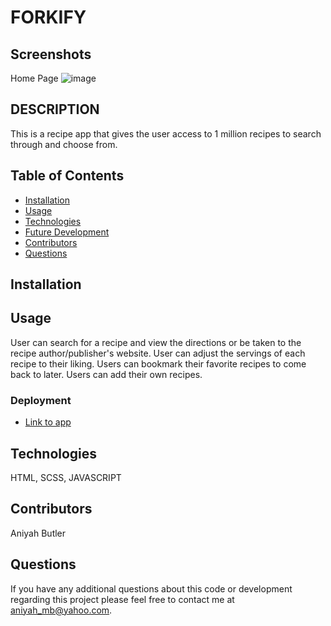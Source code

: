 # FORKIFY
## Screenshots

Home Page
![image](https://user-images.githubusercontent.com/96402809/195167139-a4ad7e5c-7cf5-4d9a-9847-43f6bdf8e6bf.png)


## DESCRIPTION
This is a recipe app that gives the user access to 1 million recipes to search through and choose from.

## Table of Contents
* [Installation](#installation)
* [Usage](#usage)
* [Technologies](#technologies)
* [Future Development](#Future)
* [Contributors](#contributors)
* [Questions](#questions) 
   
## Installation

## Usage 
User can search for a recipe and view the directions or be taken to the recipe author/publisher's website.
User can adjust the servings of each recipe to their liking.
Users can bookmark their favorite recipes to come back to later.
Users can add their own recipes.


### Deployment

* [Link to app]( )


## Technologies
HTML, SCSS,  JAVASCRIPT

## Contributors
Aniyah Butler

## Questions

If you have any additional questions about this code or development regarding this project please feel free to contact me at aniyah_mb@yahoo.com.
